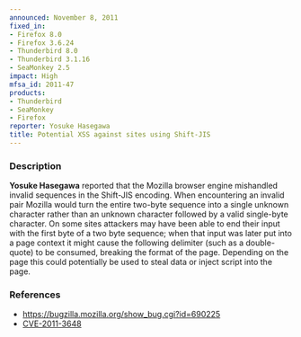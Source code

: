 ```yaml
---
announced: November 8, 2011
fixed_in:
- Firefox 8.0
- Firefox 3.6.24
- Thunderbird 8.0
- Thunderbird 3.1.16
- SeaMonkey 2.5
impact: High
mfsa_id: 2011-47
products:
- Thunderbird
- SeaMonkey
- Firefox
reporter: Yosuke Hasegawa
title: Potential XSS against sites using Shift-JIS
---
```


<h3>Description</h3>

<p><strong>Yosuke Hasegawa</strong> reported that the Mozilla browser engine
mishandled invalid sequences in the Shift-JIS encoding. When encountering an
invalid pair Mozilla would turn the entire two-byte sequence into a single
unknown character rather than an unknown character followed by a valid
single-byte character. On some sites attackers may have been able to
end their input with the first byte of a two byte sequence; when that
input was later put into a page context it might cause the following
delimiter (such as a double-quote) to be consumed, breaking the format
of the page.  Depending on the page this could potentially be used to
steal data or inject script into the page.</p>


<h3>References</h3>

<ul>
  <li><a href="https://bugzilla.mozilla.org/show_bug.cgi?id=690225">https://bugzilla.mozilla.org/show_bug.cgi?id=690225</a></li>
  <li><a class="ex-ref" href="http://cve.mitre.org/cgi-bin/cvename.cgi?name=CVE-2011-3648">CVE-2011-3648</a></li>
</ul>



